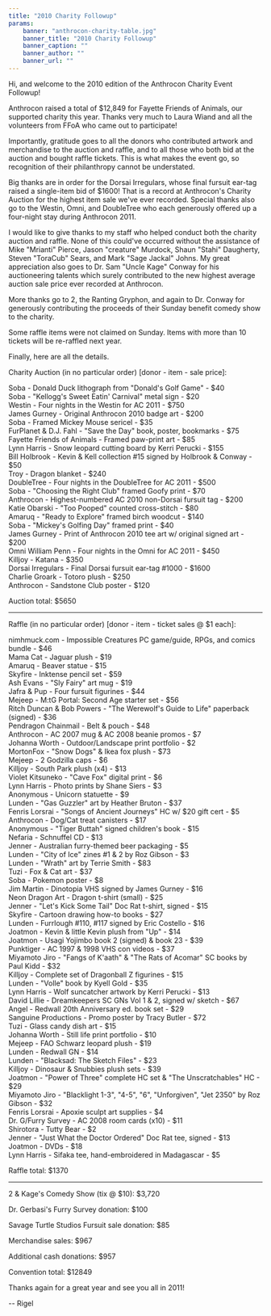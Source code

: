 ```yaml
---
title: "2010 Charity Followup"
params:
    banner: "anthrocon-charity-table.jpg"
    banner_title: "2010 Charity Followup"
    banner_caption: ""
    banner_author: ""
    banner_url: ""
---
```


Hi, and welcome to the 2010 edition of the Anthrocon Charity Event Followup!

Anthrocon raised a total of $12,849 for Fayette Friends of Animals, our supported charity this year. Thanks very much to Laura Wiand and all the volunteers from FFoA who came out to participate!

Importantly, gratitude goes to all the donors who contributed artwork and merchandise to the auction and raffle, and to all those who both bid at the auction and bought raffle tickets. This is what makes the event go, so recognition of their philanthropy cannot be understated.

Big thanks are in order for the Dorsai Irregulars, whose final fursuit ear-tag raised a single-item bid of $1600! That is a record at Anthrocon's Charity Auction for the highest item sale we've ever recorded. Special thanks also go to the Westin, Omni, and DoubleTree who each generously offered up a four-night stay during Anthrocon 2011.

I would like to give thanks to my staff who helped conduct both the charity auction and raffle. None of this could've occurred without the assistance of Mike "Mrianti" Pierce, Jason "creature" Murdock, Shaun "Stahi" Daugherty, Steven "ToraCub" Sears, and Mark "Sage Jackal" Johns. My great appreciation also goes to Dr. Sam "Uncle Kage" Conway for his auctioneering talents which surely contributed to the new highest average auction sale price ever recorded at Anthrocon.

More thanks go to 2, the Ranting Gryphon, and again to Dr. Conway for generously contributing the proceeds of their Sunday benefit comedy show to the charity.

Some raffle items were not claimed on Sunday. Items with more than 10 tickets will be re-raffled next year.

Finally, here are all the details.

Charity Auction (in no particular order) [donor - item - sale price]:

Soba - Donald Duck lithograph from "Donald's Golf Game" - $40<br>
Soba - "Kellogg's Sweet Eatin' Carnival" metal sign - $20<br>
Westin - Four nights in the Westin for AC 2011 - $750<br>
James Gurney - Original Anthrocon 2010 badge art - $200<br>
Soba - Framed Mickey Mouse sericel - $35<br>
FurPlanet & D.J. Fahl - "Save the Day" book, poster, bookmarks - $75<br>
Fayette Friends of Animals - Framed paw-print art - $85<br>
Lynn Harris - Snow leopard cutting board by Kerri Perucki - $155<br>
Bill Holbrook - Kevin & Kell collection #15 signed by Holbrook & Conway - $50<br>
Troy - Dragon blanket - $240<br>
DoubleTree - Four nights in the DoubleTree for AC 2011 - $500<br>
Soba - "Choosing the Right Club" framed Goofy print - $70<br>
Anthrocon - Highest-numbered AC 2010 non-Dorsai fursuit tag - $200<br>
Katie Obarski - "Too Pooped" counted cross-stitch - $80<br>
Amaruq - "Ready to Explore" framed birch woodcut - $140<br>
Soba - "Mickey's Golfing Day" framed print - $40<br>
James Gurney - Print of Anthrocon 2010 tee art w/ original signed art - $200<br>
Omni William Penn - Four nights in the Omni for AC 2011 - $450<br>
Killjoy - Katana - $350<br>
Dorsai Irregulars - Final Dorsai fursuit ear-tag #1000 - $1600<br>
Charlie Groark - Totoro plush - $250<br>
Anthrocon - Sandstone Club poster - $120

Auction total: $5650

***

Raffle (in no particular order) [donor - item - ticket sales @ $1 each]:

nimhmuck.com - Impossible Creatures PC game/guide, RPGs, and comics bundle - $46<br>
Mama Cat - Jaguar plush - $19<br>
Amaruq - Beaver statue - $15<br>
Skyfire - Inktense pencil set - $59<br>
Ash Evans - "Sly Fairy" art mug - $19<br>
Jafra & Pup - Four fursuit figurines - $44<br>
Mejeep - M:tG Portal: Second Age starter set - $56<br>
Ritch Duncan & Bob Powers - "The Werewolf's Guide to Life" paperback (signed) - $36<br>
Pendragon Chainmail - Belt & pouch - $48<br>
Anthrocon - AC 2007 mug & AC 2008 beanie promos - $7<br>
Johanna Worth - Outdoor/Landscape print portfolio - $2<br>
MortonFox - "Snow Dogs" & Ikea fox plush - $73<br>
Mejeep - 2 Godzilla caps - $6<br>
Killjoy - South Park plush (x4) - $13<br>
Violet Kitsuneko - "Cave Fox" digital print - $6<br>
Lynn Harris - Photo prints by Shane Siers - $3<br>
Anonymous - Unicorn statuette - $9<br>
Lunden - "Gas Guzzler" art by Heather Bruton - $37<br>
Fenris Lorsrai - "Songs of Ancient Journeys" HC w/ $20 gift cert - $5<br>
Anthrocon - Dog/Cat treat canisters - $17<br>
Anonymous - "Tiger Buttah" signed children's book - $15<br>
Nefaria - Schnuffel CD - $13<br>
Jenner - Australian furry-themed beer packaging - $5<br>
Lunden - "City of Ice" zines #1 & 2 by Roz Gibson - $3<br>
Lunden - "Wrath" art by Terrie Smith - $83<br>
Tuzi - Fox & Cat art - $37<br>
Soba - Pokemon poster - $8<br>
Jim Martin - Dinotopia VHS signed by James Gurney - $16<br>
Neon Dragon Art - Dragon t-shirt (small) - $25<br>
Jenner - "Let's Kick Some Tail" Doc Rat t-shirt, signed - $15<br>
Skyfire - Cartoon drawing how-to books - $27<br>
Lunden - Furrlough #110, #117 signed by Eric Costello - $16<br>
Joatmon - Kevin & little Kevin plush from "Up" - $14<br>
Joatmon - Usagi Yojimbo book 2 (signed) & book 23 - $39<br>
Punktiger - AC 1997 & 1998 VHS con videos - $37<br>
Miyamoto Jiro - "Fangs of K'aath" & "The Rats of Acomar" SC books by Paul Kidd - $32<br>
Killjoy - Complete set of Dragonball Z figurines - $15<br>
Lunden - "Volle" book by Kyell Gold - $35<br>
Lynn Harris - Wolf suncatcher artwork by Kerri Perucki - $13<br>
David Lillie - Dreamkeepers SC GNs Vol 1 & 2, signed w/ sketch - $67<br>
Angel - Redwall 20th Anniversary ed. book set - $29<br>
Sanguine Productions - Promo poster by Tracy Butler - $72<br>
Tuzi - Glass candy dish art - $15<br>
Johanna Worth - Still life print portfolio - $10<br>
Mejeep - FAO Schwarz leopard plush - $19<br>
Lunden - Redwall GN - $14<br>
Lunden - "Blacksad: The Sketch Files" - $23<br>
Killjoy - Dinosaur & Snubbies plush sets - $39<br>
Joatmon - "Power of Three" complete HC set & "The Unscratchables" HC - $29<br>
Miyamoto Jiro - "Blacklight 1-3", "4-5", "6", "Unforgiven", "Jet 2350" by Roz Gibson - $32<br>
Fenris Lorsrai - Apoxie sculpt art supplies - $4<br>
Dr. G/Furry Survey - AC 2008 room cards (x10) - $11<br>
Shirotora - Tutty Bear - $2<br>
Jenner - "Just What the Doctor Ordered" Doc Rat tee, signed - $13<br>
Joatmon - DVDs - $18<br>
Lynn Harris - Sifaka tee, hand-embroidered in Madagascar - $5

Raffle total: $1370

***

2 & Kage's Comedy Show (tix @ $10): $3,720

Dr. Gerbasi's Furry Survey donation: $100

Savage Turtle Studios Fursuit sale donation: $85

Merchandise sales: $967

Additional cash donations: $957

Convention total: $12849

Thanks again for a great year and see you all in 2011!

-- Rigel
